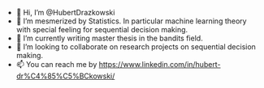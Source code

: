 - 👋 Hi, I’m @HubertDrazkowski
- 👀 I’m mesmerized by Statistics. In particular machine learning theory with special feeling for sequential decision making.
- 🌱 I’m currently writing master thesis in the bandits field.
- 💞️ I’m looking to collaborate on research projects on sequential decision making.
- 📫 You can reach me by https://www.linkedin.com/in/hubert-dr%C4%85%C5%BCkowski/

<!---
HubertDrazkowski/HubertDrazkowski is a ✨ special ✨ repository because its `README.md` (this file) appears on your GitHub profile.
You can click the Preview link to take a look at your changes.
--->
